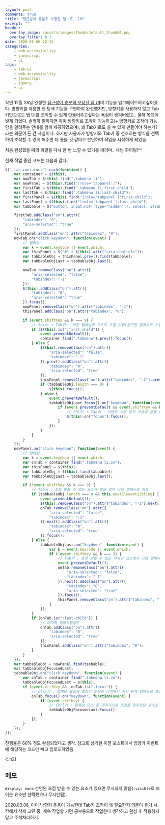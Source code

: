 ```yaml
---
layout: post
comments: true
title: "접근성이 충분히 보장된 탭 UI, 2부"
excerpt: ""
header:
  overlay_image: /assets/images/thumb/default_thumb04.png
  overlay_filter: 0.3
date: 2020-01-06 22:15
categories:
    - web-accessibility
    - javascript
    - ui
tags:
    - tab-ui
    - web-accessibility
    - javascript
    - jquery
    - ui
---
```

작년 12월 28일 완성한 <a href="/2019/11/03/tab01" class="bu-link2">접근성이 충분히 보장된 탭 UI</a>의 기능을 업그레이드하고싶어졌다. 방향키를 이용한 탭 탐색 기능을 구현하여 완성했지만, 방향키를 사용하지 않고 Tab키만으로도 탭 UI를 조작할 수 있게 만들어주고싶다는 욕심이 생겨버렸고.. 올해 목표에 넣게 되었다. 솔직히 말하자면 이미 방향키로 조작이 가능하고(+ 방향키로 조작이 가능함을 알려주는 안내를 함께 제공하였으며), 왜 Tab키로도 쓸 수 있게 만들어야 하는가? 라는 의문이 든 건 사실이다. 하지만 사용자가 방향키와 Tab키 중 선호하는 방식을 선택하여 조작할 수 있게 해주면 더 좋을 것 같다고 판단하여 작업을 시작하게 되었음.

처음 완성했을 때의 희열을 다시 한 번 느낄 수 있기를 바라며.. 나님 화이팅!^^

현재 작업 중인 코드는 다음과 같다.

```javascript
$(".tab_container").each(function() {
    var container = $(this);
    var nowTab = $(this).find(".tabmenu li");
    var nowPanel = $(this).find("[role='tabpanel']");
    var firstTab = $(this).find(".tabmenu li:first-child");
    var lastTab = $(this).find(".tabmenu li:last-child");
    var firstPanel = $(this).find("[role='tabpanel']:first-child");
    var lastPanel = $(this).find("[role='tabpanel']:last-child");
    var tabbable = $("button, input:not([type='hidden']), select, iframe, textarea, [href], [tabindex]:not([tabindex='-1'])");

    firstTab.addClass("on").attr({
        "tabindex": "0",
        "aria-selected": "true"
    });
    firstPanel.addClass("on").attr("tabindex", "0");
    nowTab.on("click keydown", function(event) {
        // 탭메뉴
        var k = event.keyCode || event.which;
        var thisPanel = $("#" + $(this).attr("aria-controls"));
        var tabbableObj = thisPanel.prev().find(tabbable);
        var tabbableObjLast = tabbableObj.last();

        nowTab.removeClass("on").attr({
            "aria-selected": "false",
            "tabindex": "-1"
        });
        $(this).addClass("on").attr({
            "tabindex": "0",
            "aria-selected": "true"
        }).focus();
        nowPanel.removeClass("on").attr("tabindex", "-1");
        thisPanel.addClass("on").attr("tabindex", "0");

        if (event.shiftKey && k === 9) {
            // Shift + Tab키 : 이전 탭패널의 요소로 초점 이동(없으면 탭메뉴로 초점 이동)
            if ($(this).is(":first-child")) {
                event.preventDefault();
                container.find(".tabmenu").prev().focus();
            } else {
                $(this).removeClass("on").attr({
                    "aria-selected": "false",
                    "tabindex": "-1"
                }).prev().addClass("on").attr({
                    "tabindex": "0",
                    "aria-selected": "true"
                });
                thisPanel.removeClass("on").attr("tabindex", "-1").prev().addClass("on").attr("tabindex", "0");
                if (tabbableObj.length === 0) {
                    $(this).focus();
                } else {
                    event.preventDefault();
                    tabbableObjLast.focus().on("keydown", function(event) {
                        if (event.preventDefault && event.shiftKey && k === 9) {
                            // Shift + Tab키 : 이벤트 기본 동작 무효화 충돌 fix + 이전 탭패널의 마지막 요소로 초점 이동
                            $(this).on("focus").focus();
                        }
                    });
                }
            }
        }
    });
    nowPanel.on("click keydown", function(event) {
        // 탭패널
        var k = event.keyCode || event.which;
        var onTab = container.find(".tabmenu li.on");
        var thisPanel = $(this);
        var tabbableObj = $(this).find(tabbable);
        var tabbableObjLast = tabbableObj.last();

        if (!event.shiftKey && k === 9) {
            // Tab키 : 초점 받을 수 있는 요소가 없을 경우 다음 탭메뉴로 이동
            if (tabbableObj.length === 0 && this.nextElementSibling) {
                event.preventDefault();
                $(this).removeClass("on").attr("tabindex", "-1").next().addClass("on").attr("tabindex", "0");
                onTab.removeClass("on").attr({
                    "aria-selected": "false",
                    "tabindex": "-1"
                }).next().addClass("on").attr({
                    "tabindex": "0",
                    "aria-selected": "true"
                }).focus();
            } else {
                tabbableObjLast.on("keydown", function(event) {
                    var k = event.keyCode || event.which;
                    if (!event.shiftKey && k === 9) {
                        // Tab키 : 초점 받을 수 있는 마지막 요소에서 다음 탭메뉴로 이동
                        event.preventDefault();
                        onTab.removeClass("on").attr({
                            "aria-selected": "false",
                            "tabindex": "-1"
                        }).next().addClass("on").attr({
                            "tabindex": "0",
                            "aria-selected": "true"
                        }).focus();
                        thisPanel.removeClass("on").attr("tabindex", "-1").next().addClass("on").attr("tabindex", "0");
                    }
                });
            }
            if (onTab.is(":last-child")) {
                // 마지막 탭메뉴일경우
                onTab.addClass("on").attr({
                    "tabindex": "0",
                    "aria-selected": "true"
                });
                thisPanel.addClass("on").attr("tabindex", "0");
            }
        }
    });
    var tabbableObj = nowPanel.find(tabbable);
    var tabbableObjFocusedLast;
    tabbableObj.on("click keydown", function(event) {
        var onTab = container.find(".tabmenu li.on");
        tabbableObjFocusedLast = $(this);
        if (event.ctrlKey && !onTab.is(":focus")) {
            // Ctrl키 : 탭패널 요소에 초점이 맞춰진 상태에서 즉시 현재 탭메뉴로 초점 이동
            onTab.focus().on("keydown", function(event) {
                if (event.ctrlKey) {
                    // Ctrl키 : 탭패널 요소 중 마지막으로 초점을 맞추었던 요소로 초점 이동
                    tabbableObjFocusedLast.focus();
                }
            });
        }
    });
});
```
진행율은 60% 정도 완성되었다고 생각. 참고로 상기한 이전 포스트에서 방향키 이벤트에 해당하는 코드만 빼고 업로드하였음. <!-- 궁금하면 <a href="/styleguide" class="bu-link2">스타일가이드 페이지</a>에 있는 탭메뉴를 테스트해보시길~ 작업할 때마다 결과물을 push하므로 코드는 매일매일 다르게 보일 수 있음. 완성 후 코드에 대한 자세한 설명을 덧붙일 예정. -->

{:.h2}
## 메모
<code>display: none</code> 선언된 초점 받을 수 있는 요소가 있으면 무시되지 않음(<code>:visible</code>로 보이는 요소만 선택했으나 무시안됨).

2020.03.08, 이미 방향키 운용이 가능한데 Tab키 조작이 왜 필요한지 의문이 들기 시작해서 삭제 고민 중. 계속 작업할 거면 공부용으로 작업한다 생각하고 완성 후 적용하지 말고 주석처리하기.